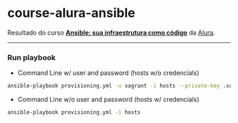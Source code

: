 # course-alura-ansible

Resultado do curso **[Ansible: sua infraestrutura como código](https://cursos.alura.com.br/course/infraestrutura-como-codigo-com-ansible)** da [Alura](https://alura.com.br).

---

### Run playbook

- Command Line w/ user and password (hosts w/o credencials)
```bash
ansible-playbook provisioning.yml -u vagrant -i hosts --private-key .vagrant/machines/wordpress/virtualbox/private_key
```

- Command Line w/o user and password (hosts w/ credencials)
```bash
ansible-playbook provisioning.yml -i hosts
```
